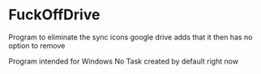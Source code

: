 # FuckOffDrive
Program to eliminate the sync icons google drive adds that it then has no option to remove

Program intended for Windows
No Task created by default right now
